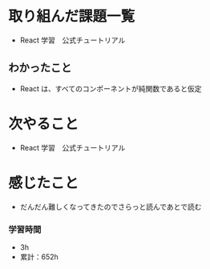 # 取り組んだ課題一覧

- React 学習　公式チュートリアル

## わかったこと

- React は、すべてのコンポーネントが純関数であると仮定

# 次やること

- React 学習　公式チュートリアル

# 感じたこと

- だんだん難しくなってきたのでさらっと読んであとで読む

### 学習時間

- 3h
- 累計：652h
